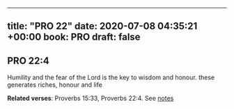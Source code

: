 
---
title: "PRO 22"
date: 2020-07-08 04:35:21 +00:00
book: PRO
draft: false
---

## PRO 22:4

Humility and the fear of the Lord is the key to wisdom and honour. these generates riches, honour and life

**Related verses**: Proverbs 15:33, Proverbs 22:4. See [notes](https://my.bible.com/notes/3468915241609060743)

